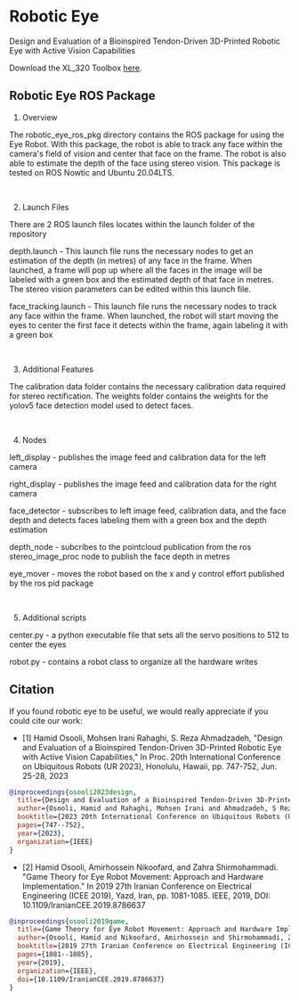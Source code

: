 # Robotic Eye
Design and Evaluation of a Bioinspired Tendon-Driven 3D-Printed Robotic Eye with Active Vision Capabilities

Download the XL_320 Toolbox [here](https://github.com/hamidosooli/XL_320Toolbox).

## Robotic Eye ROS Package

1. Overview

The robotic_eye_ros_pkg directory contains the ROS package for using the Eye Robot. With this package, the robot is able to track any face within the camera's field of vision and center that face on the frame. The robot is also able to estimate the depth of the face using stereo vision. This package is tested on ROS Nowtic and Ubuntu 20.04LTS.



&nbsp;




2. Launch Files

There are 2 ROS launch files locates within the launch folder of the repository

depth.launch - This launch file runs the necessary nodes to get an estimation of the depth (in metres) of any face in the frame. When launched, a frame will pop up where all the faces in the image will be labeled with a green box and the estimated depth of that face in metres. The stereo vision parameters can be edited within this launch file.

face_tracking.launch - This launch file runs the necessary nodes to track any face within the frame. When launched, the robot will start moving the eyes to center the first face it detects within the frame, again labeling it with a green box


&nbsp;


3. Additional Features

The calibration data folder contains the necessary calibration data required for stereo rectification. The weights folder contains the weights for the yolov5 face detection model used to detect faces. 


&nbsp;

4. Nodes

left_display - publishes the image feed and calibration data for the left camera

right_display - publishes the image feed and calibration data for the right camera

face_detector - subscribes to left image feed, calibration data, and the face depth and detects faces labeling them with a green box and the depth estimation 

depth_node - subcribes to the pointcloud publication from the ros stereo_image_proc node to publish the face depth in metres

eye_mover - moves the robot based on the x and y control effort published by the ros pid package


&nbsp;

5. Additional scripts

center.py - a python executable file that sets all the servo positions to 512 to center the eyes

robot.py - contains a robot class to organize all the hardware writes

## Citation

If you found robotic eye to be useful, we would really appreciate if you could cite our work:

- [1] Hamid Osooli, Mohsen Irani Rahaghi, S. Reza Ahmadzadeh, "Design and Evaluation of a Bioinspired Tendon-Driven 3D-Printed Robotic Eye with Active Vision Capabilities," In Proc.  20th International Conference on Ubiquitous Robots (UR 2023), Honolulu, Hawaii, pp. 747-752, Jun. 25-28, 2023

```bibtex
@inproceedings{osooli2023design,
  title={Design and Evaluation of a Bioinspired Tendon-Driven 3D-Printed Robotic Eye with Active Vision Capabilities},
  author={Osooli, Hamid and Rahaghi, Mohsen Irani and Ahmadzadeh, S Reza},
  booktitle={2023 20th International Conference on Ubiquitous Robots (UR)},
  pages={747--752},
  year={2023},
  organization={IEEE}
}

```

- [2] Hamid Osooli, Amirhossein Nikoofard, and Zahra Shirmohammadi. "Game Theory for Eye Robot Movement: Approach and Hardware Implementation." In 2019 27th Iranian Conference on Electrical Engineering (ICEE 2019), Yazd, Iran, pp. 1081-1085. IEEE, 2019, DOI: 10.1109/IranianCEE.2019.8786637

```bibtex
@inproceedings{osooli2019game,
  title={Game Theory for Eye Robot Movement: Approach and Hardware Implementation},
  author={Osooli, Hamid and Nikoofard, Amirhossein and Shirmohammadi, Zahra},
  booktitle={2019 27th Iranian Conference on Electrical Engineering (ICEE)},
  pages={1081--1085},
  year={2019},
  organization={IEEE},
  doi={10.1109/IranianCEE.2019.8786637}
}

```


